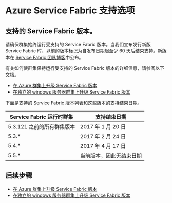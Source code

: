 <properties
    pageTitle="了解 Azure Service Fabric 支持选项 | Azure"
    description="支持的 Azure Service Fabric 群集版本和用于提交支持票证的链接。"
    services="service-fabric"
    documentationcenter=".net"
    author="ChackDan"
    manager="timlt"
    editor="" />
<tags
    ms.assetid="ms.service: service-fabric"
    ms.devlang="dotnet"
    ms.topic="article"
    ms.tgt_pltfrm="NA"
    ms.workload="NA"
    ms.date="02/10/2017"
    wacn.date="03/03/2017"
    ms.author="chackdan" />  


# Azure Service Fabric 支持选项



<a id="releasesuport"></a>
## 支持的 Service Fabric 版本。

请确保群集始终运行受支持的 Service Fabric 版本。当我们宣布发行新版 Service Fabric 时，以前的版本标记为自发布日期起至少 60 天后结束支持。新版本在 [Service Fabric 团队博客](https://blogs.msdn.microsoft.com/azureservicefabric/)中公布。

有关如何使群集保持运行受支持的 Service Fabric 版本的详细信息，请参阅以下文档。

- [在 Azure 群集上升级 Service Fabric 版本](/documentation/articles/service-fabric-cluster-upgrade/)
- [在独立的 windows 服务器群集上升级 Service Fabric 版本](/documentation/articles/service-fabric-cluster-upgrade-windows-server/)
 
下面是支持的 Service Fabric 版本列表和这些版本的支持结束日期。

| **Service Fabric 运行时群集** | **支持结束日期** |
| --- | --- |
| 5\.3.121 之前的所有群集版本 |2017 年 1 月 20 日 |
| 5\.3.* |2017 年 2 月 24 日 |
| 5\.4.* |2017 年 4 月 17 日 |
| 5\.5.* |当前版本，因此无结束日期


## 后续步骤

- [在 Azure 群集上升级 Service Fabric 版本](/documentation/articles/service-fabric-cluster-upgrade/)
- [在独立的 windows 服务器群集上升级 Service Fabric 版本](/documentation/articles/service-fabric-cluster-upgrade-windows-server/)

<!--references-->


[acom-docs]: /documentation/articles/service-fabric/

<!---HONumber=Mooncake_0227_2017-->
<!--Update_Description: update supported version table-->